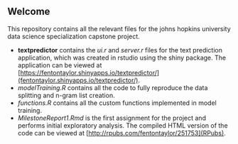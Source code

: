 ## Welcome

This repository contains all the relevant files for the johns hopkins university data science specialization capstone project.

- **textpredictor** contains the *ui.r* and *server.r* files for the text prediction application, which was created in rstudio using the shiny package. The application can be viewed at [https://fentontaylor.shinyapps.io/textpredictor/](fentontaylor.shinyapps.io/textpredictor/).
- *modelTraining.R* contains all the code to fully reproduce the data splitting and n-gram list creation.
- *functions.R* contains all the custom functions implemented in model training.
- *MilestoneReport1.Rmd* is the first assignment for the project and performs initial exploratory analysis. The compiled HTML version of the code can be viewed at [http://rpubs.com/fentontaylor/251753](RPubs).